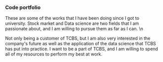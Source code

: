 ### Code portfolio


These are some of the works that I have been doing since I got to university. 
Stock market and Data science are two fields that I am passionate about, and I am willing to pursue them as far as I can. \n

Not only being a customer of TCBS, but I am also very interested in the company's future as well as the application of the data science that 
TCBS has put into practice. I want to be a part of TCBS, and I am willing to spend all of my resources to perform my best at work. 

